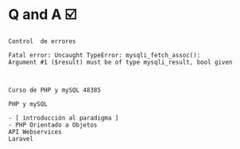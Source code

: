 # Q and A ☑️

    Control  de errores
    
    Fatal error: Uncaught TypeError: mysqli_fetch_assoc(): 
    Argument #1 ($result) must be of type mysqli_result, bool given



    Curso de PHP y mySQL 48385

    PHP y mySQL

    - [ introducción al paradigma ]
    - PHP Orientado a Objetos
    API Webservices
    Laravel

    